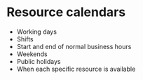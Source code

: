 # Resource calendars

- Working days
- Shifts
- Start and end of normal business hours
- Weekends
- Public holidays
- When each specific resource is available
